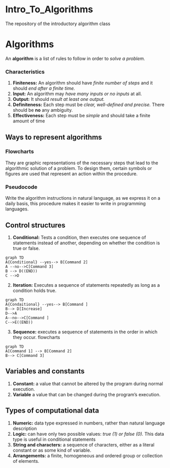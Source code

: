 # Intro_To_Algorithms
The repository of the introductory algorithm class

# Algorithms
An **algorithm** is a list of rules to follow in order to *solve a problem.*

### Characteristics

1.  **Finiteness:**  An algorithm should have *finite number of steps* and it should *end after a finite time.*
2.  **Input:** An algorithm may *have many inputs or no inputs* at all.
2.  **Output:** It should *result at least one output.*
3.  **Definiteness:**  Each step must be *clear, well-defined and precise.* There should be **no** any ambiguity.
4.  **Effectiveness:** Each step must be *simple* and should take a finite amount of time

## Ways to represent algorithms
### Flowcharts
They are graphic representations of the necessary steps that lead to the algorithmic solution of a problem. To design them, certain symbols or figures are used that represent an action within the procedure.
### Pseudocode
Write the algorithm instructions in natural language, as we express it on a daily basis, this procedure makes it easier to write in programming languages.

## Control structures
1. **Conditional:** Tests a condition, then executes one sequence of statements instead of another, depending on whether the condition is true or false.
 ```mermaid 
graph TD
A{Conditional} --yes--> B[Command 2]
A --no-->C[Command 3]
B --> D((END))
C -->D
```

2. **Iteration:** Executes a sequence of statements repeatedly as long as a condition holds true.

 ```mermaid 
graph TD
A{Condaitional} --yes--> B[Command ]
B--> D[Increase]
D-->A
A--no-->C[Command ]
C-->E((END))
```

3. **Sequence:** executes a sequence of statements in the order in which they occur.
flowcharts

```mermaid 
graph TD
A[Command 1] --> B[Command 2]
B--> C[Command 3]
```

## Variables and constants
1. **Constant:** a value that cannot be altered by the program during normal execution.
2. **Variable** a value that can be changed during the program’s execution.

## Types of computational data
1. **Numeric:** data type expressed in numbers, rather than natural language description
2. **Logic:** can have only two possible values: *true (1) or false (0).* This data type is useful in conditional statements
3. **String and characters:** a sequence of characters, either as a literal constant or as some kind of variable.
4. **Arrangements:** a finite, homogeneous and ordered group or collection of elements.
